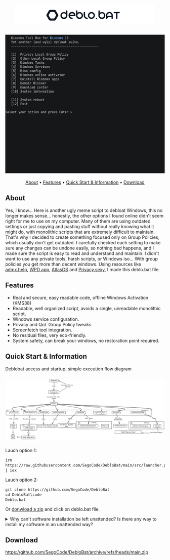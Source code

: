 <h1 align="center"><img src="https://github.com/SegoCode/DebloBat/blob/main/media/header.png"></h1>
<h3 align="center"><img  src="https://github.com/SegoCode/DebloBat/blob/main/media/demo-2.gif"></h3>

<p align="center">
  <a href="#about">About</a> •
  <a href="#features">Features</a> •
  <a href="#quick-start--information">Quick Start & Information</a> •
  <a href="#download">Download</a> 
</p>

## About

Yes, I know... Here is another ugly meme script to debloat Windows, this no longer makes sense... honestly, the other options I found online didn't seem right for me to use on my computer. Many of them are using outdated settings or just copying and pasting stuff without really knowing what it might do, with monolithic scripts that are extremely difficult to maintain. That's why I decided to create something focused only on Group Policies, which usually don't get outdated. I carefully checked each setting to make sure any changes can be undone easily, so nothing bad happens, and I made sure the script is easy to read and understand and maintain. I didn't want to use any private tools, harsh scripts, or Windows iso... With group policies you get more than decent windows. Using resources like [admx.help](https://admx.help), [WPD app](https://wpd.app/), [AtlasOS](https://github.com/Atlas-OS/Atlas) and [Privacy.sexy](https://privacy.sexy/), I made this deblo.bat file.


## Features

- Real and secure, easy readable code, offline Windows Activation (KMS38)
- Readable, well organized script, avoids a single, unreadable monolithic script.
- Windows service configuration.
- Privacy and QoL Group Policy tweaks.
- Screenfetch tool integration.
- No residual files, very eco-friendly.
- System safety, can break your windows, no restoration point required.

## Quick Start & Information

Deblobat access and startup, simple execution flow diagram
<h3 align="center"><img  src="https://github.com/SegoCode/DebloBat/blob/main/media/diagramRunFlow.png"></h3>

Lauch option 1:
```shell
irm https://raw.githubusercontent.com/SegoCode/DebloBat/main/src/launcher.ps1 | iex
```
Lauch option 2:
```shell
git clone https://github.com/SegoCode/DebloBat
cd DebloBat\code
Deblo.bat
```
Or [donwload a zip](https://github.com/SegoCode/DebloBat/archive/refs/heads/main.zip) and click on deblo.bat file.


<details>
  <summary>Why can't software installation be left unattended? Is there any way to install my software in an unattended way?</summary> 
  
 ##
  At first, the download manager had all the links to official programs handy, and I went through the documentation for each one to customize all installations silently. However, it was challenging to maintain. The "deblobat philosophy" aims to be as non-intrusive as possible, so using a package manager seemed intrusive to the system. Therefore, I simply download those binaries to make access easier for the user.

Still, if you want to unattended that process, I recommend "scoop." In its new version, it's quite decent. Here's a text block example that you can simply copy and paste using the button into your PowerShell terminal to install the software:
```shell
# Enable long paths in Windows registry for Scoop
Start-Process powershell -ArgumentList "-Command Set-ItemProperty -Path 'HKLM:\SYSTEM\CurrentControlSet\Control\FileSystem' -Name 'LongPathsEnabled' -Value 1" -Verb RunAs -Wait

# Install Scoop
Set-ExecutionPolicy -ExecutionPolicy RemoteSigned -Scope CurrentUser
Invoke-RestMethod -Uri https://get.scoop.sh | Invoke-Expression

# Install essential Scoop packages
scoop install refreshenv

scoop install 7zip
refreshenv

scoop install git
refreshenv

scoop install innounp
refreshenv

scoop install wixtoolset
refreshenv

scoop bucket add extras
scoop bucket add java
refreshenv

# You can add or remove programs below this section as needed
scoop install java/temurin-jdk
scoop install main/nodejs-lts
scoop install main/go
scoop install extras/filezilla
scoop install extras/vlc
scoop install extras/qview
scoop install extras/qbittorrent-enhanced
scoop install extras/telegram
scoop install extras/discord
scoop install extras/sublime-text
scoop install extras/flameshot
scoop install extras/simplewall
scoop install extras/firefox
```

</details>

## Download

https://github.com/SegoCode/DebloBat/archive/refs/heads/main.zip
